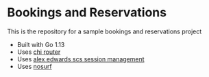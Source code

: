 # Bookings and Reservations

This is the repository for a sample bookings and reservations project

- Built with Go 1.13
- Uses [chi router](https://github.com/go-chi/chi)
- Uses [alex edwards scs session management](https://github.com/alexedwards/scs/v2)
- Uses [nosurf](https://github.com/justinas/nosurf)